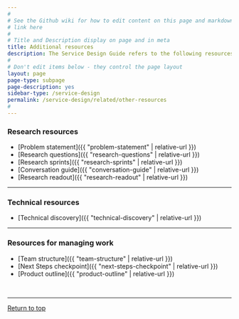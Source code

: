 ```yaml
---
#
# See the Github wiki for how to edit content on this page and markdown styles you can use:
# link here
#
# Title and Description display on page and in meta
title: Additional resources
description: The Service Design Guide refers to the following resources. They're collected here for easy reference.
#
# Don't edit items below - they control the page layout
layout: page
page-type: subpage
page-description: yes
sidebar-type: /service-design
permalink: /service-design/related/other-resources
#
---
```


### Research resources

* [Problem statement]({{ "problem-statement" | relative-url }})
* [Research questions]({{ "research-questions" | relative-url }})
* [Research sprints]({{ "research-sprints" | relative-url }})
* [Conversation guide]({{ "conversation-guide" | relative-url }})
* [Research readout]({{ "research-readout" | relative-url }})


<hr>

### Technical resources

* [Technical discovery]({{ "technical-discovery" | relative-url }})


<hr>

### Resources for managing work

* [Team structure]({{ "team-structure" | relative-url }})
* [Next Steps checkpoint]({{ "next-steps-checkpoint" | relative-url }})
* [Product outline]({{ "product-outline" | relative-url }})
<br/>

<hr>

<a href="#">Return to top</a>
